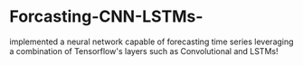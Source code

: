 # Forcasting-CNN-LSTMs-
implemented a neural network capable of forecasting time series leveraging a combination of Tensorflow's layers such as Convolutional and LSTMs!
